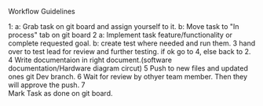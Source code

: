 Workflow Guidelines

1:
    a: Grab task on git board and assign yourself to it. 
    b: Move task to "In process" tab on git board
2
    a: Implement task feature/functionality or complete requested goal. 
    b: create test where needed and run them. 
3
    hand over to test lead for review and further testing. 
    if ok go to 4, else back to 2.
4 
    Write documentaion in right document.(software documentation/Hardware diagram circut)
5
    Push to new files and updated ones git Dev branch. 
6 
    Wait for review by othyer team member.  Then they will approve the push. 
7    
    Mark Task as done on git board.